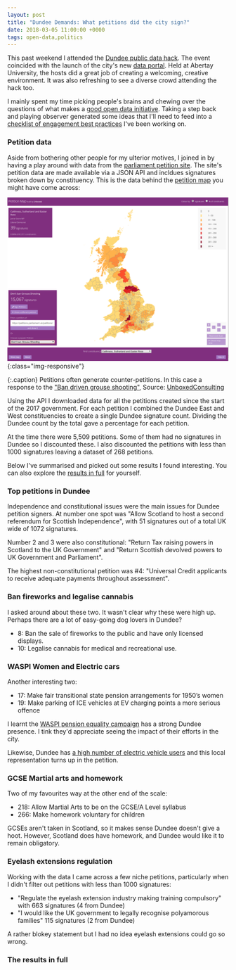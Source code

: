 ```yaml
---
layout: post
title: "Dundee Demands: What petitions did the city sign?"
date: 2018-03-05 11:00:00 +0000
tags: open-data,politics
---
```


This past weekend I attended the [Dundee public data hack](https://www.wittin.co.uk/index.php/dundee-public-data-hack/). The event coincided with the launch of the city's new [data portal](https://data.dundeecity.gov.uk/). Held at Abertay University, the hosts did a great job of creating a welcoming, creative environment. It was also refreshing to see a diverse crowd attending the hack too.

I mainly spent my time picking people's brains and chewing over the questions of what makes a [good open data initiative](http://localhost:4000/2018/03/05/achieving-engagement-and-impact-with-open-data.html). Taking a step back and playing observer generated some ideas that I'll need to feed into a [checklist of engagement best practices](https://github.com/digitalWestie/open-engagement/blob/master/OE-BEST-PRACTICE.md) I've been working on.

### Petition data

Aside from bothering other people for my ulterior motives, I joined in by having a play around with data from the [parliament petition site](https://petition.parliament.uk/petitions?state=open). The site's petition data are made available via a JSON API and incldues signatures broken down by constituency. This is the data behind the [petition map](https://petitionmap.unboxedconsulting.com) you might have come across:

![Petition signatures mapped across the UK](/assets/images/petition-map.png){:class="img-responsive"}

{:.caption}
Petitions often generate counter-petitions. In this case a response to the ["Ban driven grouse shooting"](https://petition.parliament.uk/petitions/201443), Source: [UnboxedConsulting](https://petitionmap.unboxedconsulting.com)

Using the API I downloaded data for all the petitions created since the start of the 2017 government. For each petition I combined the Dundee East and West constituencies to create a single Dundee signature count. Dividing the Dundee count by the total gave a percentage for each petition. 

At the time there were 5,509 petitions. Some of them had no signatures in Dundee so I discounted these. I also discounted the petitions with less than 1000 signatures leaving a dataset of 268 petitions.

Below I've summarised and picked out some results I found interesting. You can also explore the [results in full](#the-results-in-full) for yourself. 


### Top petitions in Dundee

Independence and constitutional issues were the main issues for Dundee petition signers. At number one spot was "Allow Scotland to host a second referendum for Scottish Independence", with 51 signatures out of a total UK wide of 1072 signatures.

Number 2 and 3 were also constitutional: "Return Tax raising powers in Scotland to the UK Government" and "Return Scottish devolved powers to UK Government and Parliament".

The highest non-constitutional petition was #4: "Universal Credit applicants to receive adequate payments throughout assessment".

### Ban fireworks and legalise cannabis

I asked around about these two. It wasn't clear why these were high up. Perhaps there are a lot of easy-going dog lovers in Dundee? 

- 8: Ban the sale of fireworks to the public and have only licensed displays.
- 10: Legalise cannabis for medical and recreational use.

### WASPI Women and Electric cars

Another interesting two:

- 17: Make fair transitional state pension arrangements for 1950’s women
- 19: Make parking of ICE vehicles at EV charging points a more serious offence

I learnt the [WASPI pension equality campaign](https://en.wikipedia.org/wiki/Women_Against_State_Pension_Inequality) has a strong Dundee presence. I tink they'd appreciate seeing the impact of their efforts in the city.  

Likewise, Dundee has [a high number of electric vehicle users](http://www.bbc.co.uk/news/av/uk-scotland-39185122/dundee-leads-electric-car-revolution) and this local representation turns up in the petition.

### GCSE Martial arts and homework

Two of my favourites way at the other end of the scale:

- 218: Allow Martial Arts to be on the GCSE/A Level syllabus
- 266: Make homework voluntary for children

GCSEs aren't taken in Scotland, so it makes sense Dundee doesn't give a hoot. However, Scotland does have homework, and Dundee would like it to remain obligatory.

### Eyelash extensions regulation

Working with the data I came across a few niche petitions, particularly when I didn't filter out petitions with less than 1000 signatures:

- "Regulate the eyelash extension industry making training compulsory" with 663 signatures (4 from Dundee)
- "I would like the UK government to legally recognise polyamorous families" 115 signatures (2 from Dundee)

A rather blokey statement but I had no idea eyelash extensions could go so wrong.


### The results in full

<script src="https://gist.github.com/digitalWestie/774707a6f2e2ea5336186368dc5fbed6.js"></script>